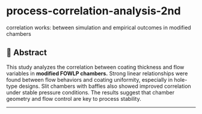 # process-correlation-analysis-2nd
correlation works: between simulation and empirical outcomes in modified chambers

## 📄 Abstract

This study analyzes the correlation between coating thickness and flow variables in **modified FOWLP chambers.** Strong linear relationships were found between flow behaviors and coating uniformity, especially in hole-type designs. Slit chambers with baffles also showed improved correlation under stable pressure conditions. The results suggest that chamber geometry and flow control are key to process stability.

---
